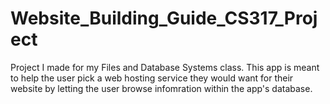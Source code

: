 # Website_Building_Guide_CS317_Project
Project I made for my Files and Database Systems class. This app is meant to help the user pick a web hosting service they would want for their website by letting the user browse infomration within the app's database.
